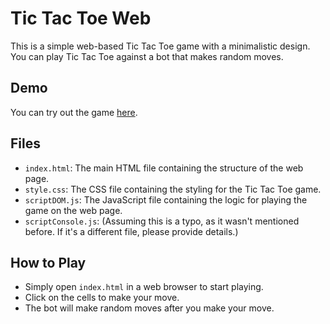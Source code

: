 # Tic Tac Toe Web

This is a simple web-based Tic Tac Toe game with a minimalistic design. You can play Tic Tac Toe against a bot that makes random moves.

## Demo

You can try out the game [here](https://raw.githack.com/vasenkom/Tic-tac-toe-web/main/index.html).

## Files

- `index.html`: The main HTML file containing the structure of the web page.
- `style.css`: The CSS file containing the styling for the Tic Tac Toe game.
- `scriptDOM.js`: The JavaScript file containing the logic for playing the game on the web page.
- `scriptConsole.js`: (Assuming this is a typo, as it wasn't mentioned before. If it's a different file, please provide details.)

## How to Play

- Simply open `index.html` in a web browser to start playing.
- Click on the cells to make your move.
- The bot will make random moves after you make your move.

